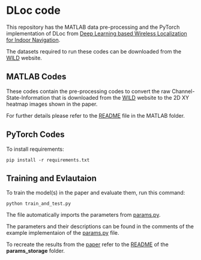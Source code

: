 # DLoc code

This repository has the MATLAB data pre-processing and the PyTorch implementation of DLoc from [Deep Learning based Wireless Localization for Indoor Navigation](https://dl.acm.org/doi/pdf/10.1145/3372224.3380894). 

The datasets required to run these codes can be downloaded from the [WILD](https://wcsng.ucsd.edu/wild/) website.

## MATLAB Codes
These codes contain the pre-processing codes to convert the raw Channel-State-Information that is downloaded from the [WILD](https://wcsng.ucsd.edu/wild/) website to the 2D XY heatmap images shown in the paper.

For further details please refer to the [README](./MATLAB/README.md) file in the MATLAB folder.

## PyTorch Codes

To install requirements:

```setup
pip install -r requirements.txt
```


## Training and Evlautaion

To train the model(s) in the paper and evaluate them, run this command:

```train_test
python train_and_test.py
```

The file automatically imports the parameters from [params.py](params.py).

The parameters and their descriptions can be found in the comments of the example implementaion of the [params.py](params.py) file.

To recreate the results from the [paper](https://dl.acm.org/doi/pdf/10.1145/3372224.3380894) refer to the [README](./params_storage/README.md) of the **params_storage** folder.
